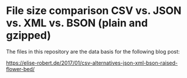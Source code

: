 File size comparison CSV vs. JSON vs. XML vs. BSON (plain and gzipped)
===================================================================

The files in this repository are the data basis for the following blog post:

https://elise-robert.de/2017/01/csv-alternatives-json-xml-bson-raised-flower-bed/